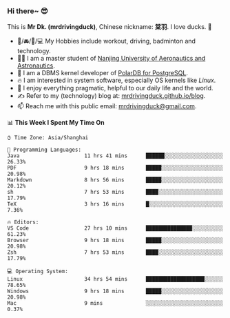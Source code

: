 ### Hi there~ 😎

This is **Mr Dk. (mrdrivingduck)**, Chinese nickname: **棠羽**. I love ducks. 🦆

- 💪/🚘/🏸/💻 My Hobbies include workout, driving, badminton and technology.
- 👨‍🎓 I am a master student of [Nanjing University of Aeronautics and Astronautics](https://en.wikipedia.org/wiki/Nanjing_University_of_Aeronautics_and_Astronautics).
- 🍊 I am a DBMS kernel developer of [PolarDB for PostgreSQL](https://github.com/ApsaraDB/PolarDB-for-PostgreSQL).
- 🔥 I am interested in system software, especially OS kernels like *Linux*.
- 🔧 I enjoy everything pragmatic, helpful to our daily life and the world.
- ✍ Refer to my (technology) blog at: [mrdrivingduck.github.io/blog](https://www.mrdrivingduck.cn/blog/#/).
- 📫 Reach me with this public email: [mrdrivingduck@gmail.com](mailto:mrdrivingduck@gmail.com).

<!--START_SECTION:waka-->
📊 **This Week I Spent My Time On** 

```text
⌚︎ Time Zone: Asia/Shanghai

💬 Programming Languages: 
Java                     11 hrs 41 mins      ██████░░░░░░░░░░░░░░░░░░░   26.33% 
PDF                      9 hrs 18 mins       █████░░░░░░░░░░░░░░░░░░░░   20.98% 
Markdown                 8 hrs 56 mins       █████░░░░░░░░░░░░░░░░░░░░   20.12% 
sh                       7 hrs 53 mins       ████░░░░░░░░░░░░░░░░░░░░░   17.79% 
TeX                      3 hrs 16 mins       █░░░░░░░░░░░░░░░░░░░░░░░░   7.36%

🔥 Editors: 
VS Code                  27 hrs 10 mins      ███████████████░░░░░░░░░░   61.23% 
Browser                  9 hrs 18 mins       █████░░░░░░░░░░░░░░░░░░░░   20.98% 
Zsh                      7 hrs 53 mins       ████░░░░░░░░░░░░░░░░░░░░░   17.79%

💻 Operating System: 
Linux                    34 hrs 54 mins      ███████████████████░░░░░░   78.65% 
Windows                  9 hrs 18 mins       █████░░░░░░░░░░░░░░░░░░░░   20.98% 
Mac                      9 mins              ░░░░░░░░░░░░░░░░░░░░░░░░░   0.37%

```


<!--END_SECTION:waka-->

<!-- ![Mr Dk.'s GitHub Stats](https://github-readme-stats.vercel.app/api?username=mrdrivingduck&count_private&show_icons=true&theme=buefy) -->

<!-- ![Most Used Languages](https://github-readme-stats.vercel.app/api/top-langs/?username=mrdrivingduck&exclude_repo=mips32-CPU,snort-tcp-socket&theme=buefy&layout=compact&langs_count=10) -->


<!--
**mrdrivingduck/mrdrivingduck** is a ✨ _special_ ✨ repository because its `README.md` (this file) appears on your GitHub profile.

Here are some ideas to get you started:

- 🔭 I’m currently working on ...
- 🌱 I’m currently learning ...
- 👯 I’m looking to collaborate on ...
- 🤔 I’m looking for help with ...
- 💬 Ask me about ...
- 📫 How to reach me: ...
- 😄 Pronouns: ...
- ⚡ Fun fact: ...
-->
